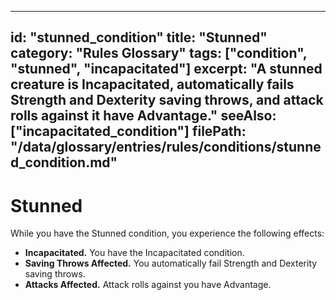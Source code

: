 
---
id: "stunned_condition"
title: "Stunned"
category: "Rules Glossary"
tags: ["condition", "stunned", "incapacitated"]
excerpt: "A stunned creature is Incapacitated, automatically fails Strength and Dexterity saving throws, and attack rolls against it have Advantage."
seeAlso: ["incapacitated_condition"]
filePath: "/data/glossary/entries/rules/conditions/stunned_condition.md"
---
# Stunned

While you have the Stunned condition, you experience the following effects:

*   **Incapacitated.** You have the <span data-term-id="incapacitated_condition" class="glossary-term-link-from-markdown">Incapacitated condition</span>.
*   **Saving Throws Affected.** You automatically fail <span data-term-id="strength_saving_throw" class="glossary-term-link-from-markdown">Strength</span> and <span data-term-id="dexterity_saving_throw" class="glossary-term-link-from-markdown">Dexterity saving throws</span>.
*   **Attacks Affected.** <span data-term-id="attack_roll" class="glossary-term-link-from-markdown">Attack rolls</span> against you have <span data-term-id="advantage" class="glossary-term-link-from-markdown">Advantage</span>.
